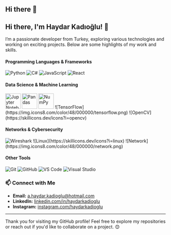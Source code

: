 ## Hi there 👋
## Hi there, I'm Haydar Kadıoğlu! 👋

I’m a passionate developer from Turkey, exploring various technologies and working on exciting projects. Below are some highlights of my work and skills.

#### Programming Languages & Frameworks
![Python](https://skillicons.dev/icons?i=python)
![C#](https://skillicons.dev/icons?i=cs)
![JavaScript](https://skillicons.dev/icons?i=javascript)
![React](https://skillicons.dev/icons?i=react)

#### Data Science & Machine Learning
<img src="https://skillicons.dev/icons?i=jupyter" alt="Jupyter Notebook" width="48" height="48" />
<img src="https://skillicons.dev/icons?i=pandas" alt="Pandas" width="48" height="48" />
<img src="https://skillicons.dev/icons?i=numpy" alt="NumPy" width="48" height="48" />
![TensorFlow](https://img.icons8.com/color/48/000000/tensorflow.png)
![OpenCV](https://skillicons.dev/icons?i=opencv)

#### Networks & Cybersecurity
<img src="https://img.icons8.com/color/48/000000/wireshark.png" alt="Wireshark" />
![Linux](https://skillicons.dev/icons?i=linux)
![Network](https://img.icons8.com/color/48/000000/network.png)

#### Other Tools
![Git](https://skillicons.dev/icons?i=git)
![GitHub](https://skillicons.dev/icons?i=github)
![VS Code](https://skillicons.dev/icons?i=vscode)
![Visual Studio](https://img.icons8.com/color/48/000000/visual-studio.png)


### 📫 Connect with Me

- **Email:** [a.haydar.kadioglu@hotmail.com](mailto:a.haydar.kadioglu@hotmail.com)
- **LinkedIn:** [linkedin.com/in/haydarkadioglu](https://www.linkedin.com/in/haydarkadioglu/)
- **Instagram:** [instagram.com/haydarkadioglu](https://www.instagram.com/haydarkadioglu_/)

---

Thank you for visiting my GitHub profile! Feel free to explore my repositories or reach out if you'd like to collaborate on a project. 😊


